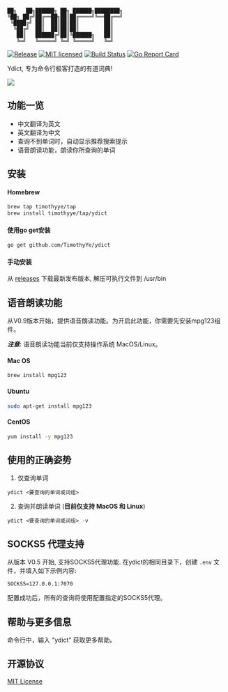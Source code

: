 ```text
██╗   ██╗██████╗ ██╗ ██████╗████████╗
╚██╗ ██╔╝██╔══██╗██║██╔════╝╚══██╔══╝
 ╚████╔╝ ██║  ██║██║██║        ██║   
  ╚██╔╝  ██║  ██║██║██║        ██║   
   ██║   ██████╔╝██║╚██████╗   ██║   
   ╚═╝   ╚═════╝ ╚═╝ ╚═════╝   ╚═╝   
 ```

[![Release][3]][4] [![MIT licensed][5]][6] [![Build Status][1]][2] [![Go Report Card][7]][8]

[1]: https://travis-ci.org/TimothyYe/ydict.svg?branch=master
[2]: https://travis-ci.org/TimothyYe/ydict
[3]: https://img.shields.io/badge/release-v0.9-brightgreen.svg
[4]: https://github.com/TimothyYe/ydict/releases
[5]: https://img.shields.io/dub/l/vibe-d.svg
[6]: LICENSE
[7]: https://goreportcard.com/badge/github.com/timothyye/ydict
[8]: https://goreportcard.com/report/github.com/timothyye/ydict

Ydict, 专为命令行极客打造的有道词典!

![](https://raw.githubusercontent.com/TimothyYe/ydict/master/snapshots/ydict.gif)

## 功能一览

* 中文翻译为英文
* 英文翻译为中文
* 查询不到单词时，自动显示推荐搜索提示
* 语音朗读功能，朗读你所查询的单词

## 安装

#### Homebrew

```bash
brew tap timothyye/tap
brew install timothyye/tap/ydict
```

#### 使用go get安装

```bash
go get github.com/TimothyYe/ydict
```

#### 手动安装

从 [releases](https://github.com/TimothyYe/ydict/releases) 下载最新发布版本, 解压可执行文件到 /usr/bin

## 语音朗读功能

从V0.9版本开始，提供语音朗读功能。为开启此功能，你需要先安装mpg123组件。

___注意:___ 语音朗读功能当前仅支持操作系统 MacOS/Linux。

#### Mac OS

```bash
brew install mpg123
```
#### Ubuntu

```bash
sudo apt-get install mpg123
```

#### CentOS

```bash
yum install -y mpg123
```

## 使用的正确姿势

1. 仅查询单词

```text
ydict <要查询的单词或词组>
```

2. 查询并朗读单词 (__目前仅支持 MacOS 和 Linux__)

```text
ydict <要查询的单词或词组> -v
```

## SOCKS5 代理支持

从版本 V0.5 开始, 支持SOCKS5代理功能. 在ydict的相同目录下，创建 ```.env``` 文件，并填入如下示例内容:

```text
SOCKS5=127.0.0.1:7070
```

配置成功后，所有的查询将使用配置指定的SOCKS5代理。

## 帮助与更多信息

命令行中，输入 "ydict" 获取更多帮助。
  
## 开源协议

[MIT License](https://github.com/TimothyYe/ydict/blob/master/LICENSE)
